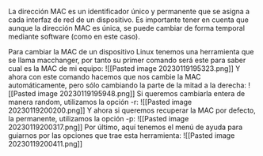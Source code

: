 La dirección MAC es un identificador único y permanente que se asigna a cada interfaz de red de un dispositivo. Es importante tener en cuenta que aunque la dirección MAC es única, se puede cambiar de forma temporal mediante software (como en este caso).

Para cambiar la MAC de un dispositivo Linux tenemos una herramienta que se llama macchanger, por tanto su primer comando será este para saber cual es la MAC de mi equipo:
![[Pasted image 20230119195323.png]]
Y ahora con este comando hacemos que nos cambie la MAC automáticamente, pero sólo cambiando la parte de la mitad a la derecha:
![[Pasted image 20230119195948.png]]
Si queremos cambiarla entera de manera random, utilizamos la opción -r:
![[Pasted image 20230119200200.png]]
Y ahora si queremos recuperar la MAC por defecto, la permanente, utilizamos la opción -p:
![[Pasted image 20230119200317.png]]
Por último, aquí tenemos el menú de ayuda para guiarnos por las opciones que trae esta herramienta:
![[Pasted image 20230119200411.png]]


